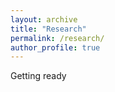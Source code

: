 ```yaml
---
layout: archive
title: "Research"
permalink: /research/
author_profile: true
---
```

     
Getting ready
